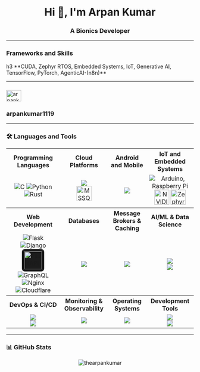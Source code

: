 <h1 align="center">Hi 👋, I'm Arpan Kumar</h1>
<h3 align="center">A Bionics Developer</h3>

---

<h3 align="centre"> Frameworks and Skills</h3>h3
**CUDA, Zephyr RTOS, Embedded Systems, IoT, Generative AI, TensorFlow, PyTorch, AgenticAI-(n8n)**

---

### 
<p align="left">
  <a href="https://instagram.com/arpankumar1119" target="blank">
    <img align="center" src="https://raw.githubusercontent.com/rahuldkjain/github-profile-readme-generator/master/src/images/icons/Social/instagram.svg" alt="arpankumar1119" height="30" width="40" />
  </a> <h3>arpankumar1119</h3>
</p>

---

### 🛠️ Languages and Tools

<table align="center">
<tr>
  <th>Programming Languages</th>
  <th>Cloud Platforms</th>
  <th>Android and Mobile</th>
  <th>IoT and Embedded Systems</th>
</tr>
<tr>
  <td align="center">
  <img src="https://skillicons.dev/icons?i=c" alt="C" />
  <img src="https://skillicons.dev/icons?i=python" alt="Python" />
  <img src="https://skillicons.dev/icons?i=rust" alt="Rust" />
</td>
  <td align="center">
    <img src="https://skillicons.dev/icons?i=aws,gcp" />
    <br/>
    <img src="https://img.icons8.com/?size=40&id=VLKafOkk3sBX&format=png&color=000000" alt="MSSQL" width="40" height="40"/>
  </td>
  <td align="center">
    <img src="https://skillicons.dev/icons?i=android,flutter,kotlin" />
  </td>
  <td align="center">
  <img src="https://skillicons.dev/icons?i=arduino,raspberrypi" alt="Arduino, Raspberry Pi" />
  <br/>
  <img src="https://img.icons8.com/?size=40&id=eLp0UzmXETI1&format=png&color=000000" alt="NVIDIA CUDA" width="40" height="40" />
  <img src="https://raw.githubusercontent.com/zephyrproject-rtos/zephyr/main/doc/_static/images/kite.png" alt="Zephyr RTOS" width="40" height="40" />
</td>
</tr>
<tr>
  <th>Web Development</th>
  <th>Databases</th>
  <th>Message Brokers & Caching</th>
  <th>AI/ML & Data Science</th>
</tr>
<td align="center">
  <img src="https://skillicons.dev/icons?i=flask" alt="Flask" />
  <img src="https://skillicons.dev/icons?i=django" alt="Django" />
  <img src="https://raw.githubusercontent.com/gilbarbara/logos/main/logos/fastapi-icon.svg" alt="FastAPI" width="48" height="48" style="background-color:#1c1c1c; padding:6px; border-radius:8px;" />
  <img src="https://skillicons.dev/icons?i=graphql" alt="GraphQL" />
  <img src="https://skillicons.dev/icons?i=nginx" alt="Nginx" />
  <img src="https://skillicons.dev/icons?i=cloudflare" alt="Cloudflare" />
</td>
  <td align="center">
    <img src="https://skillicons.dev/icons?i=mysql,postgresql" />
  </td>
  <td align="center">
    <img src="https://skillicons.dev/icons?i=redis,rabbitmq,kafka" />
  </td>
  <td align="center">
    <img src="https://skillicons.dev/icons?i=pytorch,tensorflow,opencv" />
    <br/>
    <img src="https://skillicons.dev/icons?i=anaconda" />
  </td>
</tr>
<tr>
  <th>DevOps & CI/CD</th>
  <th>Monitoring & Observability</th>
  <th>Operating Systems</th>
  <th>Development Tools</th>
</tr>
<tr>
  <td align="center">
    <img src="https://skillicons.dev/icons?i=docker,kubernetes,jenkins" />
    <br/>
    <img src="https://skillicons.dev/icons?i=githubactions,terraform" />
  </td>
  <td align="center">
    <img src="https://skillicons.dev/icons?i=prometheus,grafana" />
  </td>
  <td align="center">
    <img src="https://skillicons.dev/icons?i=ubuntu,linux,arch" />
  </td>
  <td align="center">
    <img src="https://skillicons.dev/icons?i=git,neovim,vscode" />
    <br/>
    <img src="https://skillicons.dev/icons?i=postman" />
  </td>
</tr>
</table>

---

### 📊 GitHub Stats
<p align="center">
  <img align="center" src="https://github-readme-stats.vercel.app/api/top-langs?username=thearpankumar&show_icons=true&locale=en&layout=compact" alt="thearpankumar" />
</p>
